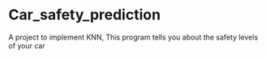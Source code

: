 # Car_safety_prediction

A project to implement KNN, This program tells you about the safety levels of your car
